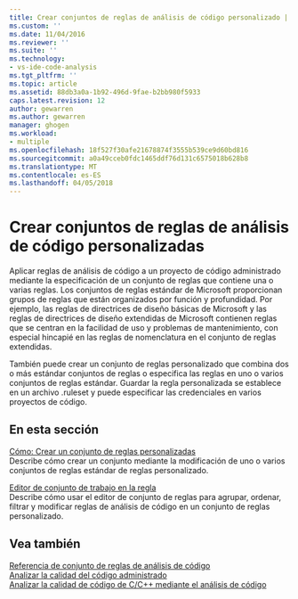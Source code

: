 ```yaml
---
title: Crear conjuntos de reglas de análisis de código personalizado | Documentos de Microsoft
ms.custom: ''
ms.date: 11/04/2016
ms.reviewer: ''
ms.suite: ''
ms.technology:
- vs-ide-code-analysis
ms.tgt_pltfrm: ''
ms.topic: article
ms.assetid: 88db3a0a-1b92-496d-9fae-b2bb980f5933
caps.latest.revision: 12
author: gewarren
ms.author: gewarren
manager: ghogen
ms.workload:
- multiple
ms.openlocfilehash: 18f527f30afe21678874f3555b539ce9d60bd816
ms.sourcegitcommit: a0a49cceb0fdc1465ddf76d131c6575018b628b8
ms.translationtype: MT
ms.contentlocale: es-ES
ms.lasthandoff: 04/05/2018
---
```

# <a name="creating-custom-code-analysis-rule-sets"></a>Crear conjuntos de reglas de análisis de código personalizadas
Aplicar reglas de análisis de código a un proyecto de código administrado mediante la especificación de un conjunto de reglas que contiene una o varias reglas. Los conjuntos de reglas estándar de Microsoft proporcionan grupos de reglas que están organizados por función y profundidad. Por ejemplo, las reglas de directrices de diseño básicas de Microsoft y las reglas de directrices de diseño extendidas de Microsoft contienen reglas que se centran en la facilidad de uso y problemas de mantenimiento, con especial hincapié en las reglas de nomenclatura en el conjunto de reglas extendidas.  
  
 También puede crear un conjunto de reglas personalizado que combina dos o más estándar conjuntos de reglas o especifica las reglas en uno o varios conjuntos de reglas estándar. Guardar la regla personalizada se establece en un archivo .ruleset y puede especificar las credenciales en varios proyectos de código.  
  
## <a name="in-this-section"></a>En esta sección  
 [Cómo: Crear un conjunto de reglas personalizadas](../code-quality/how-to-create-a-custom-rule-set.md)  
 Describe cómo crear un conjunto mediante la modificación de uno o varios conjuntos de reglas estándar de reglas personalizado.  
  
 [Editor de conjunto de trabajo en la regla](../code-quality/working-in-the-code-analysis-rule-set-editor.md)  
 Describe cómo usar el editor de conjunto de reglas para agrupar, ordenar, filtrar y modificar reglas de análisis de código en un conjunto de reglas personalizado.  
  
## <a name="see-also"></a>Vea también  
 [Referencia de conjunto de reglas de análisis de código](../code-quality/code-analysis-rule-set-reference.md)   
 [Analizar la calidad del código administrado](../code-quality/analyzing-managed-code-quality-by-using-code-analysis.md)   
 [Analizar la calidad de código de C/C++ mediante el análisis de código](../code-quality/analyzing-c-cpp-code-quality-by-using-code-analysis.md)